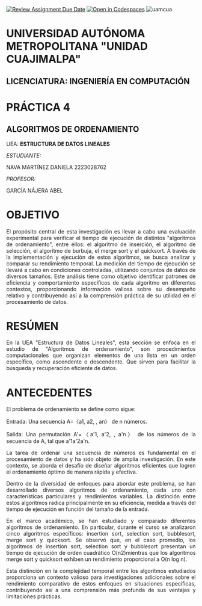 [![Review Assignment Due Date](https://classroom.github.com/assets/deadline-readme-button-24ddc0f5d75046c5622901739e7c5dd533143b0c8e959d652212380cedb1ea36.svg)](https://classroom.github.com/a/ke8zCzPd)
[![Open in Codespaces](https://classroom.github.com/assets/launch-codespace-7f7980b617ed060a017424585567c406b6ee15c891e84e1186181d67ecf80aa0.svg)](https://classroom.github.com/open-in-codespaces?assignment_repo_id=13517812)
![uamcua](https://github.com/AGN-Teaching/practica-4-algoritmos-de-ordenamiento-daniii2012/assets/125592302/5429fc6a-4532-4f92-9632-426cedf21a92)

# UNIVERSIDAD AUTÓNOMA METROPOLITANA "UNIDAD CUAJIMALPA"
## LICENCIATURA: INGENIERÍA EN COMPUTACIÓN
# PRÁCTICA 4
## ALGORITMOS DE ORDENAMIENTO


UEA: **ESTRUCTURA DE DATOS LINEALES**



*ESTUDIANTE:*


NAVA MARTÍNEZ DANIELA                 2223028762



*PROFESOR:*


GARCÍA NÁJERA ABEL


# OBJETIVO 
<p align="justify">
El propósito central de esta investigación es llevar a cabo una evaluación experimental para verificar el tiempo de ejecución de distintos "algoritmos de ordenamiento", entre ellos: el algoritmo de inserción, el algoritmo de selección, el algoritmo de burbuja, el merge sort y el quicksort. A través de la implementación y ejecución de estos algoritmos, se busca analizar y comparar su rendimiento temporal. La medición del tiempo de ejecución se llevará a cabo en condiciones controladas, utilizando conjuntos de datos de diversos tamaños. Este análisis tiene como objetivo identificar patrones de eficiencia y comportamiento específicos de cada algoritmo en diferentes contextos, proporcionando información valiosa sobre su desempeño relativo y contribuyendo así a la comprensión práctica de su utilidad en el procesamiento de datos.
</p>



# RESÚMEN
<p align="justify">
En la UEA "Estructura de Datos Lineales", esta sección se enfoca en el estudio de "Algoritmos de ordenamiento", son procedimientos computacionales que organizan elementos de una lista en un orden específico, como ascendente o descendente. Que sirven para facilitar la búsqueda y recuperación eficiente de datos.
</p>

<p align="justify">

</p>

<p align="justify">

</p>

<p align="justify">

</p>



# ANTECEDENTES

<p align="justify">
El problema de ordenamiento se define como sigue:
</p>

<p align="justify">
Entrada: Una secuencia A=〈a1, a2, , an〉 de n números.
</p>

<p align="justify">
Salida: Una permutación A'=〈a'1, a'2, , a'n〉 de los números de la secuencia de A, tal que a'1a'2a'n.
</p>

<p align="justify">
La tarea de ordenar una secuencia de números es fundamental en el procesamiento de datos y ha sido objeto de amplia investigación. En este contexto, se aborda el desafío de diseñar algoritmos eficientes que logren el ordenamiento óptimo de manera rápida y efectiva.
</p>

<p align="justify">
Dentro de la diversidad de enfoques para abordar este problema, se han desarrollado diversos algoritmos de ordenamiento, cada uno con características particulares y rendimientos variables. La distinción entre estos algoritmos radica principalmente en su eficiencia, medida a través del tiempo de ejecución en función del tamaño de la entrada.
</p>

<p align="justify">
En el marco académico, se han estudiado y comparado diferentes algoritmos de ordenamiento. En particular, durante el curso se analizaron cinco algoritmos específicos: insertion sort, selection sort, bubblesort, merge sort y quicksort. Se observó que, en el caso promedio, los algoritmos de insertion sort, selection sort y bubblesort presentan un tiempo de ejecución de orden cuadrático O(n2)mientras que los algoritmos merge sort y quicksort exhiben un rendimiento proporcional a O(n log n).
</p>

<p align="justify">
Esta distinción en la complejidad temporal entre los algoritmos estudiados proporciona un contexto valioso para investigaciones adicionales sobre el rendimiento comparativo de estos enfoques en situaciones específicas, contribuyendo así a una comprensión más profunda de sus ventajas y limitaciones prácticas.
</p>
